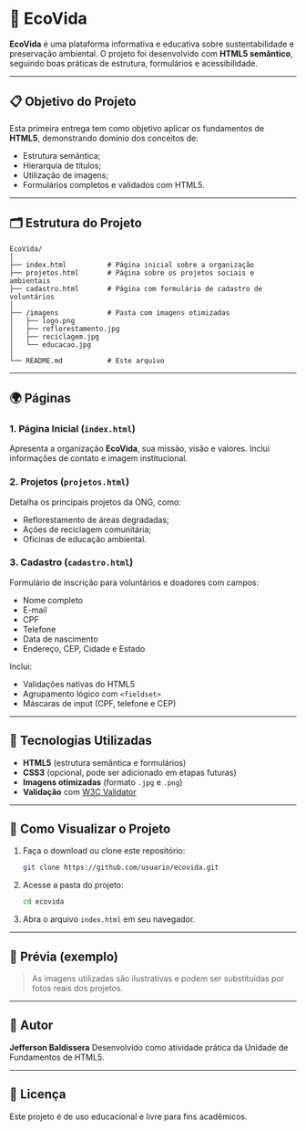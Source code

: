 # 🌱 EcoVida

**EcoVida** é uma plataforma informativa e educativa sobre sustentabilidade e preservação ambiental.
O projeto foi desenvolvido com **HTML5 semântico**, seguindo boas práticas de estrutura, formulários e acessibilidade.

---

## 📋 Objetivo do Projeto

Esta primeira entrega tem como objetivo aplicar os fundamentos de **HTML5**, demonstrando domínio dos conceitos de:

* Estrutura semântica;
* Hierarquia de títulos;
* Utilização de imagens;
* Formulários completos e validados com HTML5.

---

## 🗂️ Estrutura do Projeto

```
EcoVida/
│
├── index.html          # Página inicial sobre a organização
├── projetos.html       # Página sobre os projetos sociais e ambientais
├── cadastro.html       # Página com formulário de cadastro de voluntários
│
├── /imagens            # Pasta com imagens otimizadas
│   ├── logo.png
│   ├── reflorestamento.jpg
│   ├── reciclagem.jpg
│   └── educacao.jpg
│
└── README.md           # Este arquivo
```

---

## 🌍 Páginas

### **1. Página Inicial (`index.html`)**

Apresenta a organização **EcoVida**, sua missão, visão e valores.
Inclui informações de contato e imagem institucional.

### **2. Projetos (`projetos.html`)**

Detalha os principais projetos da ONG, como:

* Reflorestamento de áreas degradadas;
* Ações de reciclagem comunitária;
* Oficinas de educação ambiental.

### **3. Cadastro (`cadastro.html`)**

Formulário de inscrição para voluntários e doadores com campos:

* Nome completo
* E-mail
* CPF
* Telefone
* Data de nascimento
* Endereço, CEP, Cidade e Estado

Inclui:

* Validações nativas do HTML5
* Agrupamento lógico com `<fieldset>`
* Máscaras de input (CPF, telefone e CEP)

---

## 🧠 Tecnologias Utilizadas

* **HTML5** (estrutura semântica e formulários)
* **CSS3** (opcional, pode ser adicionado em etapas futuras)
* **Imagens otimizadas** (formato `.jpg` e `.png`)
* **Validação** com [W3C Validator](https://validator.w3.org/)

---

## 🚀 Como Visualizar o Projeto

1. Faça o download ou clone este repositório:

   ```bash
   git clone https://github.com/usuario/ecovida.git
   ```
2. Acesse a pasta do projeto:

   ```bash
   cd ecovida
   ```
3. Abra o arquivo `index.html` em seu navegador.

---

## 📸 Prévia (exemplo)

> As imagens utilizadas são ilustrativas e podem ser substituídas por fotos reais dos projetos.

---

## 💚 Autor

**Jefferson Baldissera**
Desenvolvido como atividade prática da Unidade de Fundamentos de HTML5.

---

## 📝 Licença

Este projeto é de uso educacional e livre para fins acadêmicos.
